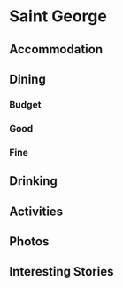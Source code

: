 # Saint George

## Accommodation

## Dining

### Budget


### Good


### Fine


## Drinking


## Activities


## Photos





## Interesting Stories
